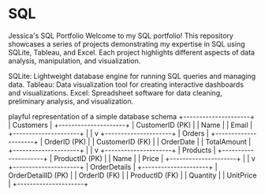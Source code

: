 # SQL
Jessica's SQL Portfolio
Welcome to my SQL portfolio! This repository showcases a series of projects demonstrating my expertise in SQL using SQLite, Tableau, and Excel. Each project highlights different aspects of data analysis, manipulation, and visualization.

SQLite: Lightweight database engine for running SQL queries and managing data.
Tableau: Data visualization tool for creating interactive dashboards and visualizations.
Excel: Spreadsheet software for data cleaning, preliminary analysis, and visualization.


playful representation of a simple database schema
     +---------------------+
     |      Customers      |
     +---------------------+
     | CustomerID (PK)     |
     | Name                |
     | Email               |
     +---------------------+
               |
               |
               v
     +---------------------+
     |       Orders        |
     +---------------------+
     | OrderID (PK)        |
     | CustomerID (FK)     |
     | OrderDate           |
     | TotalAmount         |
     +---------------------+
               |
               |
               v
     +---------------------+
     |      Products       |
     +---------------------+
     | ProductID (PK)      |
     | Name                |
     | Price               |
     +---------------------+
               |
               |
               v
     +---------------------+
     | OrderDetails        |
     +---------------------+
     | OrderDetailID (PK)  |
     | OrderID (FK)        |
     | ProductID (FK)      |
     | Quantity            |
     | UnitPrice           |
     +---------------------+
